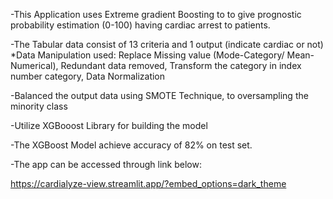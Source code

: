 -This Application uses Extreme gradient Boosting to to give prognostic probability estimation (0-100) having cardiac arrest to patients.

-The Tabular data consist of 13 criteria and 1 output (indicate cardiac or not)
*Data Manipulation used: Replace Missing value (Mode-Category/ Mean-Numerical), Redundant data removed, Transform the category in index number category, Data Normalization

-Balanced the output data using SMOTE Technique, to oversampling the minority class

-Utilize XGBooost Library for building the model

-The XGBoost Model achieve accuracy of 82% on test set.

-The app can be accessed through link below:

https://cardialyze-view.streamlit.app/?embed_options=dark_theme
